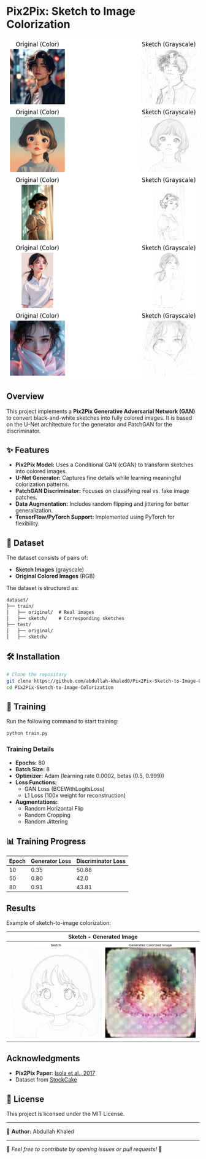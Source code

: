 # Pix2Pix: Sketch to Image Colorization

![Pix2Pix Example](sample_images.png)

## Overview
This project implements a **Pix2Pix Generative Adversarial Network (GAN)** to convert black-and-white sketches into fully colored images. It is based on the U-Net architecture for the generator and PatchGAN for the discriminator.

## ✨ Features
- **Pix2Pix Model:** Uses a Conditional GAN (cGAN) to transform sketches into colored images.
- **U-Net Generator:** Captures fine details while learning meaningful colorization patterns.
- **PatchGAN Discriminator:** Focuses on classifying real vs. fake image patches.
- **Data Augmentation:** Includes random flipping and jittering for better generalization.
- **TensorFlow/PyTorch Support:** Implemented using PyTorch for flexibility.

## 📂 Dataset
The dataset consists of pairs of:
- **Sketch Images** (grayscale)
- **Original Colored Images** (RGB)

The dataset is structured as:
```
dataset/
├── train/
│   ├── original/  # Real images
│   ├── sketch/    # Corresponding sketches
├── test/
│   ├── original/
│   ├── sketch/
```

## 🛠 Installation
```bash
# Clone the repository
git clone https://github.com/abdullah-khaled0/Pix2Pix-Sketch-to-Image-Colorization.git
cd Pix2Pix-Sketch-to-Image-Colorization
```

## 🚀 Training
Run the following command to start training:
```bash
python train.py
```
### Training Details
- **Epochs:** 80
- **Batch Size:** 8
- **Optimizer:** Adam (learning rate 0.0002, betas (0.5, 0.999))
- **Loss Functions:**
  - GAN Loss (BCEWithLogitsLoss)
  - L1 Loss (100x weight for reconstruction)
- **Augmentations:**
  - Random Horizontal Flip
  - Random Cropping
  - Random Jittering

## 📊 Training Progress
| Epoch | Generator Loss | Discriminator Loss |
|-------|---------------|--------------------|
| 10    | 0.35          | 50.88               |
| 50    | 0.80          | 42.0               |
| 80   | 0.91          | 43.81               |
## Results
Example of sketch-to-image colorization:

| Sketch - Generated Image
|--------|
| ![sample_images](generated_image.png)

## Acknowledgments
- **Pix2Pix Paper**: [Isola et al., 2017](https://arxiv.org/abs/1611.07004)
- Dataset from [StockCake](https://stockcake.com/)

## 📜 License
This project is licensed under the MIT License.

---
🚀 **Author:** Abdullah Khaled

---
🌟 *Feel free to contribute by opening issues or pull requests!* 🚀
